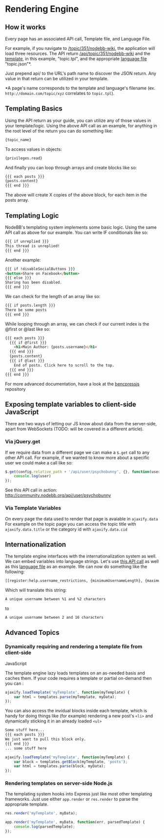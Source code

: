 Rendering Engine
================

How it works
------------

Every page has an associated API call, Template file, and Language File.

For example, if you navigate to
[/topic/351/nodebb-wiki](https://community.nodebb.org/topic/351/nodebb-wiki),
the application will load three resources. The API return
[/api/topic/351/nodebb-wiki](http://community.nodebb.org/api/topic/351/nodebb-wiki)
and the [template](https://community.nodebb.org/templates/topic.tpl), in
this example, "topic.tpl", and the appropriate [language
file](https://community.nodebb.org/language/en-GB/topic.json) "topic.json"\*.

Just prepend api/ to the URL's path name to discover the JSON return.
Any value in that return can be utilized in your template.

\*A page's name corresponds to the template and language's filename (ex.
`http://domain.com/topic/xyz` correlates to `topic.tpl`).

Templating Basics
-----------------

Using the API return as your guide, you can utilize any of those values
in your template/logic. Using the above API call as an example, for
anything in the root level of the return you can do something like:

``` html
{topic_name}
```

To access values in objects:

``` html
{privileges.read}
```

And finally you can loop through arrays and create blocks like so:

``` html
{{{ each posts }}}
{posts.content}
{{{ end }}}
```

The above will create X copies of the above block, for each item in the
posts array.

Templating Logic
----------------

NodeBB's templating system implements some basic logic. Using the same
API call as above for our example. You can write IF conditionals like
so:

``` html
{{{ if unreplied }}}
This thread is unreplied!
{{{ end }}}
```

Another example:

``` html
{{{ if !disableSocialButtons }}}
<button>Share on Facebook</button>
{{{ else }}}
Sharing has been disabled.
{{{ end }}}
```

We can check for the length of an array like so:

``` html
{{{ if posts.length }}}
There be some posts
{{{ end }}}
```

While looping through an array, we can check if our current index is the
@first or @last like so:

``` html
{{{ each posts }}}
  {{{ if @first }}}
    <h1>Main Author: {posts.username}</h1>
  {{{ end }}}
  {posts.content}
  {{{ if @last }}}
    End of posts. Click here to scroll to the top.
  {{{ end }}}
{{{ end }}}
```

For more advanced documentation, have a look at the
[bencpressjs](https://github.com/benchpressjs/benchpressjs/tree/master/docs) repository

Exposing template variables to client-side JavaScript
-----------------------------------------------------

There are two ways of letting our JS know about data from the
server-side, apart from WebSockets (TODO: will be covered in a different
article).

### Via jQuery.get

If we require data from a different page we can make a `$.get` call to
any other API call. For example, if we wanted to know more about a
specific user we could make a call like so:

``` js
$.get(config.relative_path + '/api/user/psychobunny', {}, function(user) {
    console.log(user)
});
```

See this API call in action:
<http://community.nodebb.org/api/user/psychobunny>

### Via Template Variables

On every page the data used to render that page is avaiable in `ajaxify.data`
For example on the topic page you can access the topic title with `ajaxify.data.title` or the category id with `ajaxify.data.cid`


Internationalization
--------------------

The template engine interfaces with the internationalization system as
well. We can embed variables into language strings. Let's use [this API
call](http://community.nodebb.org/api/register) as well as this
[language
file](http://community.nodebb.org/language/en-GB/register.json) as an
example. We can now do something like the following:

``` html
[[register:help.username_restrictions, {minimumUsernameLength}, {maximumUsernameLength}]]
```

Which will translate this string:

``` html
A unique username between %1 and %2 characters
```

to

``` html
A unique username between 2 and 16 characters
```

Advanced Topics
---------------

### Dynamically requiring and rendering a template file from client-side
JavaScript

The template engine lazy loads templates on an as-needed basis and
caches them. If your code requires a template or partial on-demand then
you can :

``` js
ajaxify.loadTemplate('myTemplate', function(myTemplate) {
    var html = templates.parse(myTemplate, myData);
});
```

You can also access the invidual blocks inside each template, which is
handy for doing things like (for example) rendering a new post's `<li>`
and dynamically sticking it in an already loaded `<ul>`

``` html
Some stuff here...
{{{ each posts }}}
We just want to pull this block only.
{{{ end }}}
... some stuff here
```

``` js
ajaxify.loadTemplate('myTemplate', function(myTemplate) {
    var block = templates.getBlock(myTemplate, 'posts');
    var html = templates.parse(block, myData);
});
```

### Rendering templates on server-side Node.js

The templating system hooks into Express just like most other templating
frameworks. Just use either `app.render` or `res.render` to parse the
appropriate template.

``` js
res.render('myTemplate', myData);
```

``` js
app.render('myTemplate', myData, function(err, parsedTemplate) {
    console.log(parsedTemplate);
});
```
